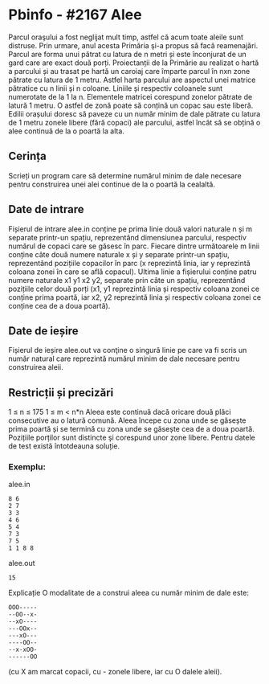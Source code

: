 # Pbinfo - #2167 Alee
Parcul oraşului a fost neglijat mult timp, astfel că acum toate aleile sunt distruse. Prin urmare, anul acesta Primăria şi-a propus să facă reamenajări. Parcul are forma unui pătrat cu latura de n metri și este înconjurat de un gard care are exact două porți. Proiectanții de la Primărie au realizat o hartă a parcului și au trasat pe hartă un caroiaj care împarte parcul în nxn zone pătrate cu latura de 1 metru. Astfel harta parcului are aspectul unei matrice pătratice cu n linii și n coloane. Liniile și respectiv coloanele sunt numerotate de la 1 la n. Elementele matricei corespund zonelor pătrate de latură 1 metru. O astfel de zonă poate să conțină un copac sau este liberă. Edilii orașului doresc să paveze cu un număr minim de dale pătrate cu latura de 1 metru zonele libere (fără copaci) ale parcului, astfel încât să se obțină o alee continuă de la o poartă la alta.

## Cerința
Scrieți un program care să determine numărul minim de dale necesare pentru construirea unei alei continue de la o poartă la cealaltă.

## Date de intrare
Fișierul de intrare alee.in conține pe prima linie două valori naturale n și m separate printr-un spațiu, reprezentând dimensiunea parcului, respectiv numărul de copaci care se găsesc în parc. Fiecare dintre următoarele m linii conține câte două numere naturale x și y separate printr-un spațiu, reprezentând pozițiile copacilor în parc (x reprezintă linia, iar y reprezintă coloana zonei în care se află copacul). Ultima linie a fișierului conține patru numere naturale x1 y1 x2 y2, separate prin câte un spațiu, reprezentând pozițiile celor două porți (x1, y1 reprezintă linia și respectiv coloana zonei ce conține prima poartă, iar x2, y2 reprezintă linia și respectiv coloana zonei ce conține cea de a doua poartă).

## Date de ieșire
Fișierul de ieșire alee.out va conţine o singură linie pe care va fi scris un număr natural care reprezintă numărul minim de dale necesare pentru construirea aleii.

## Restricții și precizări
1 ≤ n ≤ 175
1 ≤ m < n*n
Aleea este continuă dacă oricare două plăci consecutive au o latură comună.
Aleea începe cu zona unde se găsește prima poartă și se termină cu zona unde se găsește cea de a doua poartă.
Pozițiile porților sunt distincte şi corespund unor zone libere.
Pentru datele de test există întotdeauna soluție.
### Exemplu:
alee.in
```
8 6 
2 7
3 3
4 6
5 4
7 3
7 5 
1 1 8 8
```
alee.out
```
15
```
Explicație
O modalitate de a construi aleea cu număr minim de dale este:
```
OOO-----
--OO--x-
--xO----
---OOx--
---xO---
----OO--
--x-xOO-
------OO
```
(cu X am marcat copacii, cu - zonele libere, iar cu O dalele aleii).